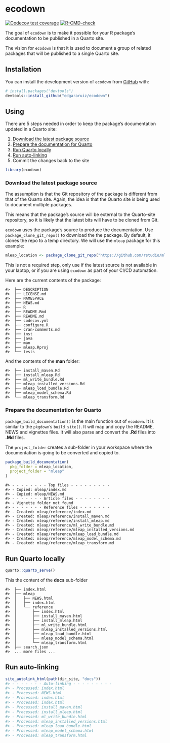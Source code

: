 
<!-- README.md is generated from README.Rmd. Please edit that file -->

# ecodown

<!-- badges: start -->

[![Codecov test
coverage](https://codecov.io/gh/edgararuiz/ecodown/branch/main/graph/badge.svg)](https://app.codecov.io/gh/edgararuiz/ecodown?branch=main)
[![R-CMD-check](https://github.com/edgararuiz/ecodown/workflows/R-CMD-check/badge.svg)](https://github.com/edgararuiz/ecodown/actions)
<!-- badges: end -->

The goal of `ecodown` is to make it possible for your R package’s
documentation to be published in a Quarto site.

The vision for `ecodown` is that it is used to document a group of
related packages that will be published to a single Quarto site.

## Installation

You can install the development version of `ecodown` from
[GitHub](https://github.com/) with:

``` r
# install.packages("devtools")
devtools::install_github("edgararuiz/ecodown")
```

## Using

There are 5 steps needed in order to keep the package’s documentation
updated in a Quarto site:

1.  [Download the latest package
    source](#download-the-latest-package-source)
2.  [Prepare the documentation for
    Quarto](#prepare-the-documentation-for-quarto)
3.  [Run Quarto locally](#run-quarto-locally)
4.  [Run auto-linking](#run-auto-linking)
5.  Commit the changes back to the site

``` r
library(ecodown)
```

### Download the latest package source

The assumption is that the Git repository of the package is different
from that of the Quarto site. Again, the idea is that the Quarto site is
being used to document multiple packages.

This means that the package’s source will be external to the Quarto-site
repository, so it is likely that the latest bits will have to be cloned
from Git.

`ecodown` uses the package’s source to produce the documentation. Use
`package_clone_git_repo()` to download the the package. By default, it
clones the repo to a temp directory. We will use the `mleap` package for
this example:

``` r
mleap_location <- package_clone_git_repo("https://github.com/rstudio/mleap")
```

This is not a required step, only use if the latest source is not
available in your laptop, or if you are using `ecodown` as part of your
CI/CD automation.

Here are the current contents of the package:

    #>  ├── DESCRIPTION
    #>  ├── LICENSE.md
    #>  ├── NAMESPACE
    #>  ├── NEWS.md
    #>  ├── R
    #>  ├── README.Rmd
    #>  ├── README.md
    #>  ├── codecov.yml
    #>  ├── configure.R
    #>  ├── cran-comments.md
    #>  ├── inst
    #>  ├── java
    #>  ├── man
    #>  ├── mleap.Rproj
    #>  └── tests

And the contents of the **man** folder:

    #>  ├── install_maven.Rd
    #>  ├── install_mleap.Rd
    #>  ├── ml_write_bundle.Rd
    #>  ├── mleap_installed_versions.Rd
    #>  ├── mleap_load_bundle.Rd
    #>  ├── mleap_model_schema.Rd
    #>  └── mleap_transform.Rd

### Prepare the documentation for Quarto

`package_build_documentation()` is the main function out of `ecodown`.
It is similar to the `pkgdown`’s `build_site()`. It will map and copy
the README, NEWS and vignettes files. It will also parse and convert the
**.Rd** files into **.Md** files.

The `project_folder` creates a sub-folder in your workspace where the
documentation is going to be converted and copied to.

``` r
package_build_documentation(
  pkg_folder = mleap_location,
  project_folder = "mleap"
)
```

    #> - - - - - - - - Top files - - - - - - - - -
    #> - Copied: mleap/index.md
    #> - Copied: mleap/NEWS.md
    #> - - - - - - - Article files - - - - - - - -
    #> - Vignette folder not found
    #> - - - - - - - Reference files - - - - - - -
    #> - Created: mleap/reference/index.md
    #> - Created: mleap/reference/install_maven.md
    #> - Created: mleap/reference/install_mleap.md
    #> - Created: mleap/reference/ml_write_bundle.md
    #> - Created: mleap/reference/mleap_installed_versions.md
    #> - Created: mleap/reference/mleap_load_bundle.md
    #> - Created: mleap/reference/mleap_model_schema.md
    #> - Created: mleap/reference/mleap_transform.md

## Run Quarto locally

``` r
quarto::quarto_serve()
```

This the content of the **docs** sub-folder

    #>  ├── index.html
    #>  ├── mleap
    #>  │   ├── NEWS.html
    #>  │   ├── index.html
    #>  │   └── reference
    #>  │       ├── index.html
    #>  │       ├── install_maven.html
    #>  │       ├── install_mleap.html
    #>  │       ├── ml_write_bundle.html
    #>  │       ├── mleap_installed_versions.html
    #>  │       ├── mleap_load_bundle.html
    #>  │       ├── mleap_model_schema.html
    #>  │       └── mleap_transform.html
    #>  ├── search.json
    #>  ... more files ...

## Run auto-linking

``` r
site_autolink_html(path(dir_site, "docs"))
#> - - - - - - - Auto-linking - - - - - - - - -
#> - Processed: index.html
#> - Processed: NEWS.html
#> - Processed: index.html
#> - Processed: index.html
#> - Processed: install_maven.html
#> - Processed: install_mleap.html
#> - Processed: ml_write_bundle.html
#> - Processed: mleap_installed_versions.html
#> - Processed: mleap_load_bundle.html
#> - Processed: mleap_model_schema.html
#> - Processed: mleap_transform.html
```
